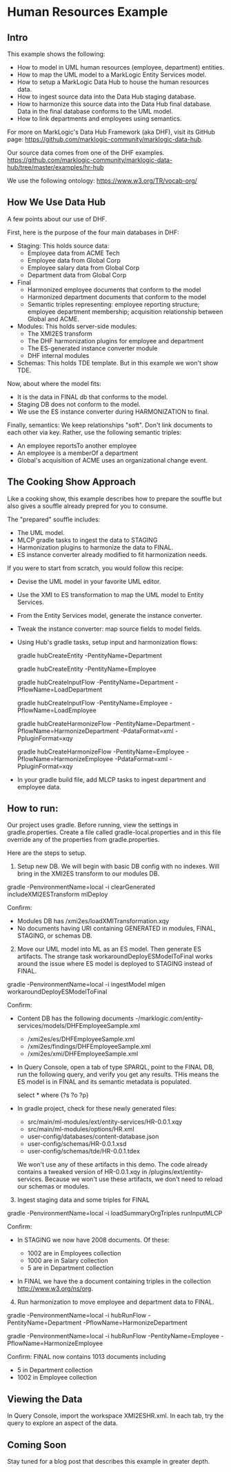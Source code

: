 # Human Resources Example

## Intro

This example shows the following:
- How to model in UML human resources (employee, department) entities. 
- How to map the UML model to a MarkLogic Entity Services model.
- How to setup a MarkLogic Data Hub to house the human resources data. 
- How to ingest source data into the Data Hub staging database. 
- How to harmonize this source data into the Data Hub final database. Data in the final database conforms to the UML model. 
- How to link departments and employees using semantics.

For more on MarkLogic's Data Hub Framework (aka DHF), visit its GitHub page: <https://github.com/marklogic-community/marklogic-data-hub>.

Our source data comes from one of the DHF examples. <https://github.com/marklogic-community/marklogic-data-hub/tree/master/examples/hr-hub>

We use the following ontology: <https://www.w3.org/TR/vocab-org/>

## How We Use Data Hub

A few points about our use of DHF.

First, here is the purpose of the four main databases in DHF:
- Staging: This holds source data:
  - Employee data from ACME Tech
  - Employee data from Global Corp
  - Employee salary data from Global Corp
  - Department data from Global Corp
- Final
  - Harmonized employee documents that conform to the model
  - Harmonized department documents that conform to the model
  - Semantic triples representing: employee reporting structure; employee department membership; acquisition relationship between Global and ACME.
- Modules: This holds server-side modules:
  - The XMI2ES transform
  - The DHF harmonization plugins for employee and department
  - The ES-generated instance converter module
  - DHF internal modules
- Schemas: This holds TDE template. But in this example we won't show TDE. 

Now, about where the model fits:
- It is the data in FINAL db that conforms to the model.
- Staging DB does not conform to the model.
- We use the ES instance converter during HARMONIZATION to final. 

Finally, semantics: We keep relationships "soft". Don't link documents to each other via key. Rather, use the following semantic triples:

- An employee reportsTo another employee
- An employee is a memberOf a department
- Global's acquisition of ACME uses an organizational change event.

## The Cooking Show Approach

Like a cooking show, this example describes how to prepare the souffle but also gives a souffle already prepred for you to consume. 

The "prepared" souffle includes:
- The UML model.
- MLCP gradle tasks to ingest the data to STAGING
- Harmonization plugins to harmonize the data to FINAL.
- ES instance converter already modified to fit harmonization needs.

If you were to start from scratch, you would follow this recipe:
- Devise the UML model in your favorite UML editor.
- Use the XMI to ES transformation to map the UML model to Entity Services. 
- From the Entity Services model, generate the instance converter.
- Tweak the instance converter: map source fields to model fields.
- Using Hub's gradle tasks, setup input and harmonization flows:

  gradle hubCreateEntity -PentityName=Department

  gradle hubCreateEntity -PentityName=Employee

  gradle hubCreateInputFlow -PentityName=Department -PflowName=LoadDepartment 

  gradle hubCreateInputFlow -PentityName=Employee -PflowName=LoadEmployee

  gradle hubCreateHarmonizeFlow -PentityName=Department -PflowName=HarmonizeDepartment -PdataFormat=xml -PpluginFormat=xqy

  gradle hubCreateHarmonizeFlow -PentityName=Employee -PflowName=HarmonizeEmployee -PdataFormat=xml -PpluginFormat=xqy

- In your gradle build file, add MLCP tasks to ingest department and employee data. 


## How to run:

Our project uses gradle. Before running, view the settings in gradle.properties. Create a file called gradle-local.properties and in this file override any of the properties from gradle.properties.

Here are the steps to setup.

1. Setup new DB. We will begin with basic DB config with no indexes. Will bring in the XMI2ES transform to our modules DB.

  gradle -PenvironmentName=local -i clearGenerated includeXMI2ESTransform mlDeploy

  Confirm:
- Modules DB has /xmi2es/loadXMITransformation.xqy
- No documents having URI containing GENERATED in modules, FINAL, STAGING, or schemas DB.

2. Move our UML model into ML as an ES model. Then generate ES artifacts. The strange task workaroundDeployESModelToFinal works around the issue where ES model is deployed to STAGING instead of FINAL.

  gradle -PenvironmentName=local -i ingestModel mlgen  workaroundDeployESModelToFinal

  Confirm:
- Content DB has the following documents
  -/marklogic.com/entity-services/models/DHFEmployeeSample.xml
  - /xmi2es/es/DHFEmployeeSample.xml
  - /xmi2es/findings/DHFEmployeeSample.xml
  - /xmi2es/xmi/DHFEmployeeSample.xml

- In Query Console, open a tab of type SPARQL, point to the FINAL DB, run the following query, and verify you get any results. THis means the ES model is in FINAL and its semantic metadata is populated.

  select * where {?s ?o ?p}

- In gradle project, check for these newly generated files:
  - src/main/ml-modules/ext/entity-services/HR-0.0.1.xqy
  - src/main/ml-modules/options/HR.xml
  - user-config/databases/content-database.json
  - user-config/schemas/HR-0.0.1.xsd
  - user-config/schemas/tde/HR-0.0.1.tdex

  We won't use any of these artifacts in this demo. The code already contains a tweaked version of HR-0.0.1.xqy in /plugins/ext/entity-services. Because we won't use these artifacts, we don't need to reload our schemas or modules.

3. Ingest staging data and some triples for FINAL	

  gradle -PenvironmentName=local -i loadSummaryOrgTriples runInputMLCP

Confirm:
- In STAGING we now have 2008 documents. Of these:
  - 1002 are in Employees collection
  - 1000 are in Salary collection
  - 5 are in Department collection

- In FINAL we have the a document containing triples in the collection http://www.w3.org/ns/org.

4. Run harmonization to move employee and department data to FINAL.

  gradle -PenvironmentName=local -i hubRunFlow -PentityName=Department -PflowName=HarmonizeDepartment

  gradle -PenvironmentName=local -i hubRunFlow -PentityName=Employee -PflowName=HarmonizeEmployee

  Confirm:
FINAL now contains 1013 documents including
  - 5 in Department collection
  - 1002 in Employee collection

## Viewing the Data
In Query Console, import the workspace XMI2ESHR.xml. In each tab, try the query to explore an aspect of the data.

## Coming Soon
Stay tuned for a blog post that describes this example in greater depth.
